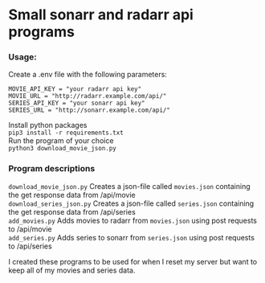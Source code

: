 # Small sonarr and radarr api programs 
### Usage:
Create a .env file with the following parameters:
```
MOVIE_API_KEY = "your radarr api key"
MOVIE_URL = "http://radarr.example.com/api/"
SERIES_API_KEY = "your sonarr api key"
SERIES_URL = "http://sonarr.example.com/api/"
```
Install python packages  
`pip3 install -r requirements.txt`  
Run the program of your choice  
`python3 download_movie_json.py`

### Program descriptions
`download_movie_json.py` Creates a json-file called `movies.json` containing the get response data from /api/movie  
`download_series_json.py` Creates a json-file called `series.json` containing the get response data from /api/series  
`add_movies.py` Adds movies to radarr from `movies.json` using post requests to /api/movie  
`add_series.py` Adds series to sonarr from `series.json` using post requests to /api/series

I created these programs to be used for when I reset my server but want to keep all of my movies and series data.